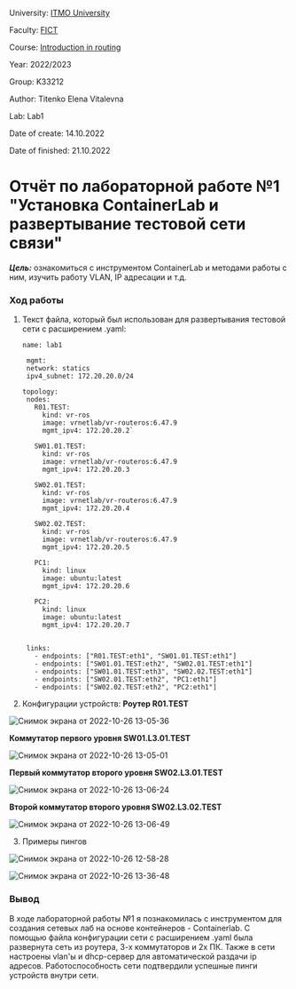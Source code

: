 University: [ITMO University](https://itmo.ru/ru/)

Faculty: [FICT](https://fict.itmo.ru)

Course: [Introduction in routing](https://github.com/itmo-ict-faculty/introduction-in-routing)

Year: 2022/2023

Group: K33212

Author: Titenko Elena Vitalevna

Lab: Lab1

Date of create: 14.10.2022

Date of finished: 21.10.2022

# Отчёт по лабораторной работе №1 "Установка ContainerLab и развертывание тестовой сети связи"

***Цель:*** ознакомиться с инструментом ContainerLab и методами работы с ним, изучить работу VLAN, IP адресации и т.д.

### Ход работы

1. Текст файла, который был использован для развертывания тестовой сети с расширением .yaml:

       name: lab1

        mgmt:
        network: statics
        ipv4_subnet: 172.20.20.0/24

       topology: 
        nodes: 
          R01.TEST:
            kind: vr-ros
            image: vrnetlab/vr-routeros:6.47.9
            mgmt_ipv4: 172.20.20.2`

          SW01.01.TEST:
            kind: vr-ros
            image: vrnetlab/vr-routeros:6.47.9
            mgmt_ipv4: 172.20.20.3

          SW02.01.TEST:
            kind: vr-ros
            image: vrnetlab/vr-routeros:6.47.9
            mgmt_ipv4: 172.20.20.4

          SW02.02.TEST:
            kind: vr-ros
            image: vrnetlab/vr-routeros:6.47.9
            mgmt_ipv4: 172.20.20.5

          PC1:
            kind: linux
            image: ubuntu:latest
            mgmt_ipv4: 172.20.20.6

          PC2:
            kind: linux
            image: ubuntu:latest
            mgmt_ipv4: 172.20.20.7


        links: 
          - endpoints: ["R01.TEST:eth1", "SW01.01.TEST:eth1"]
          - endpoints: ["SW01.01.TEST:eth2", "SW02.01.TEST:eth1"]
          - endpoints: ["SW01.01.TEST:eth3", "SW02.02.TEST:eth1"]
          - endpoints: ["SW02.01.TEST:eth2", "PC1:eth1"]
          - endpoints: ["SW02.02.TEST:eth2", "PC2:eth1"]
    
    
2. Конфигурации устройств:
**Роутер R01.TEST**

![Снимок экрана от 2022-10-26 13-05-36](https://user-images.githubusercontent.com/63160594/198003750-f235cc6f-c7cd-4b8b-9289-d987ae5d5c82.png)


**Коммутатор первого уровня SW01.L3.01.TEST**

![Снимок экрана от 2022-10-26 13-05-01](https://user-images.githubusercontent.com/63160594/198003841-ed9ed2b6-1dde-473e-aea6-052c32de9ec1.png)


**Первый коммутатор второго уровня SW02.L3.01.TEST**

![Снимок экрана от 2022-10-26 13-06-24](https://user-images.githubusercontent.com/63160594/198004007-68f43527-c31e-4bea-b7fa-371a8ffadf32.png)


**Второй коммутатор второго уровня SW02.L3.02.TEST**

![Снимок экрана от 2022-10-26 13-06-49](https://user-images.githubusercontent.com/63160594/198004120-78669251-a72b-4435-a2b9-0304c549f8b6.png)


3. Примеры пингов

![Снимок экрана от 2022-10-26 12-58-28](https://user-images.githubusercontent.com/63160594/198004826-022ec4c4-53c9-4ce4-963d-baf1ed2ff3b9.png)

![Снимок экрана от 2022-10-26 13-36-48](https://user-images.githubusercontent.com/63160594/198005289-6209cf8d-8871-40ae-8ff6-130586a09e66.png)

### Вывод
В ходе лабораторной работы №1 я познакомилась с инструментом для создания сетевых лаб на основе контейнеров - Сontainerlab. С помощью файла конфигурации сети с расширением .yaml была развернута сеть из роутера, 3-х коммутаторов и 2х ПК. Также в сети настроены vlan'ы и dhcp-сервер для автоматической раздачи ip адресов. Работоспособность сети подтвердили успешные пинги устройств внутри сети. 
